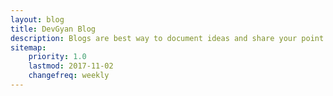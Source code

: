 ```yaml
---
layout: blog
title: DevGyan Blog
description: Blogs are best way to document ideas and share your point of view about any topic with rest of the world.
sitemap:
    priority: 1.0
    lastmod: 2017-11-02
    changefreq: weekly
---
```

